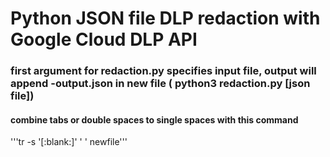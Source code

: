 # Python JSON file DLP redaction with Google Cloud DLP API
### first argument for redaction.py specifies input file, output will append -output.json in new file ( python3 redaction.py [json file])
#### combine tabs or double spaces to single spaces with this command
'''tr -s '[:blank:]' ' ' <file >newfile'''
